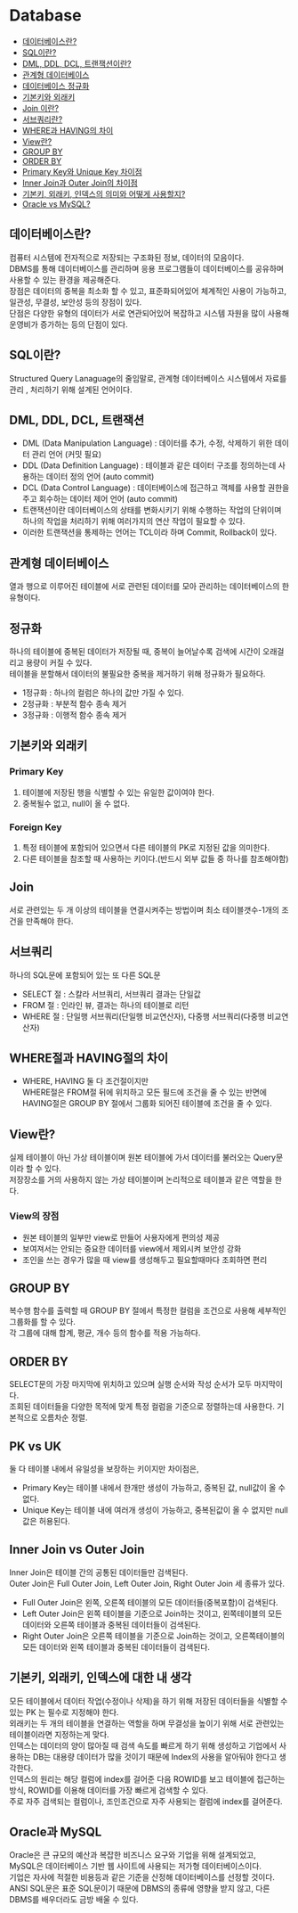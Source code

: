 # Database
* [데이터베이스란?](#db-1)
* [SQL이란?](#db-2)
* [DML, DDL, DCL, 트랜잭션이란?](#db-3)
* [관계형 데이터베이스](#db-4)
* [데이터베이스 정규화](#db-5)
* [기본키와 외래키](#db-6)
* [Join 이란?](#db-7)
* [서브쿼리란?](#db-8)
* [WHERE과 HAVING의 차이](#db-9)
* [View란?](#db-10)
* [GROUP BY](#db-11)
* [ORDER BY](#db-12)
* [Primary Key와 Unique Key 차이점](#db-13)
* [Inner Join과 Outer Join의 차이점](#db-14)
* [기본키, 외래키, 인덱스의 의미와 어떻게 사용할지?](#db-15)
* [Oracle vs MySQL?](#db-16)



## 데이터베이스란? <a id="db-1" />
컴퓨터 시스템에 전자적으로 저장되는 구조화된 정보, 데이터의 모음이다.<br>
DBMS를 통해 데이터베이스를 관리하며 응용 프로그램들이 데이터베이스를 공유하며 사용할 수 있는 환경을 제공해준다.<br>
장점은 데이터의 중복을 최소화 할 수 있고, 표준화되어있어 체계적인 사용이 가능하고, 일관성, 무결성, 보안성 등의 장점이 있다.<br>
단점은 다양한 유형의 데이터가 서로 연관되어있어 복잡하고 시스템 자원을 많이 사용해 운영비가 증가하는 등의 단점이 있다.

## SQL이란? <a id="db-2" />
Structured Query Lanaguage의 줄임말로, 관계형 데이터베이스 시스템에서 자료를 관리 , 처리하기 위해 설계된 언어이다.<br>

## DML, DDL, DCL, 트랜잭션 <a id="db-3">
- DML (Data Manipulation Language) : 데이터를 추가, 수정, 삭제하기 위한 데이터 관리 언어 (커밋 필요)
- DDL (Data Definition Language) : 테이블과 같은 데이터 구조를 정의하는데 사용하는 데이터 정의 언어 (auto commit)
- DCL (Data Control Language) : 데이터베이스에 접근하고 객체를 사용할 권한을 주고 회수하는 데이터 제어 언어 (auto commit)
- 트랜잭션이란 데이터베이스의 상태를 변화시키기 위해 수행하는 작업의 단위이며 하나의 작업을 처리하기 위해 여러가지의 연산 작업이 필요할 수 있다.
- 이러한 트랜잭션을 통제하는 언어는 TCL이라 하며 Commit, Rollback이 있다.

## 관계형 데이터베이스<a id="db-4">
열과 행으로 이루어진 테이블에 서로 관련된 데이터를 모아 관리하는 데이터베이스의 한 유형이다.

## 정규화<a id="db-5">
하나의 테이블에 중복된 데이터가 저장될 때, 중복이 늘어날수록 검색에 시간이 오래걸리고 용량이 커질 수 있다.<br>
테이블을 분할해서 데이터의 불필요한 중복을 제거하기 위해 정규화가 필요하다.<br>
- 1정규화 : 하나의 컬럼은 하나의 값만 가질 수 있다.
- 2정규화 : 부분적 함수 종속 제거
- 3정규화 : 이행적 함수 종속 제거

## 기본키와 외래키<a id="db-6">
### Primary Key
1. 테이블에 저장된 행을 식별할 수 있는 유일한 값이여야 한다.
2. 중복될수 없고, null이 올 수 없다.

### Foreign Key
1. 특정 테이블에 포함되어 있으면서 다른 테이블의 PK로 지정된 값을 의미한다.
2. 다른 테이블을 참조할 때 사용하는 키이다.(반드시 외부 값들 중 하나를 참조해야함)

## Join <a id="db-7">
서로 관련있는 두 개 이상의 테이블을 연결시켜주는 방법이며 최소 테이블갯수-1개의 조건을 만족해야 한다.
  
## 서브쿼리 <a id="db-8">
하나의 SQL문에 포함되어 있는 또 다른 SQL문
- SELECT 절 : 스칼라 서브쿼리, 서브쿼리 결과는 단일값
- FROM 절 : 인라인 뷰, 결과는 하나의 테이블로 리턴
- WHERE 절 : 단일행 서브쿼리(단일행 비교연산자), 다중행 서브쿼리(다중행 비교연산자)
  
## WHERE절과 HAVING절의 차이 <a id="db-9">
- WHERE, HAVING 둘 다 조건절이지만<br>
  WHERE절은 FROM절 뒤에 위치하고 모든 필드에 조건을 줄 수 있는 반면에 HAVING절은 GROUP BY 절에서 그룹화 되어진 테이블에 조건을 줄 수 있다.

## View란? <a id="db-10">
실제 테이블이 아닌 가상 테이블이며 원본 테이블에 가서 데이터를 불러오는 Query문이라 할 수 있다.<br>
저장장소를 거의 사용하지 않는 가상 테이블이며 논리적으로 테이블과 같은 역할을 한다.<br>
### View의 장점
- 원본 테이블의 일부만 view로 만들어 사용자에게 편의성 제공
- 보여져서는 안되는 중요한 데이터를 view에서 제외시켜 보안성 강화
- 조인을 쓰는 경우가 많을 때 view를 생성해두고 필요할때마다 조회하면 편리
  
## GROUP BY <a id="db-11">
복수행 함수를 출력할 때 GROUP BY 절에서 특정한 컬럼을 조건으로 사용해 세부적인 그룹화를 할 수 있다.<br>
각 그룹에 대해 합계, 평균, 개수 등의 함수를 적용 가능하다.
  
## ORDER BY <a id="db-12">
SELECT문의 가장 마지막에 위치하고 있으며 실행 순서와 작성 순서가 모두 마지막이다.<br>
조회된 데이터들을 다양한 목적에 맞게 특정 컬럼을 기준으로 정렬하는데 사용한다. 기본적으로 오름차순 정렬.
  
## PK vs UK <a id="db-13">
둘 다 테이블 내에서 유일성을 보장하는 키이지만 차이점은, <br>
- Primary Key는 테이블 내에서 한개만 생성이 가능하고, 중복된 값, null값이 올 수 없다.
- Unique Key는 테이블 내에 여러개 생성이 가능하고, 중복된값이 올 수 없지만 null값은 허용된다.
  
## Inner Join vs Outer Join <a id="db-14">
Inner Join은 테이블 간의 공통된 데이터들만 검색된다.<br>
Outer Join은 Full Outer Join, Left Outer Join, Right Outer Join 세 종류가 있다.
- Full Outer Join은 왼쪽, 오른쪽 테이블의 모든 데이터들(중복포함)이 검색된다.
- Left Outer Join은 왼쪽 테이블을 기준으로 Join하는 것이고, 왼쪽테이블의 모든 데이터와 오른쪽 테이블과 중복된 데이터들이 검색된다.
- Right Outer Join은 오른쪽 테이블을 기준으로 Join하는 것이고, 오른쪽테이블의 모든 데이터와 왼쪽 테이블과 중복된 데이터들이 검색된다.
  
## 기본키, 외래키, 인덱스에 대한 내 생각 <a id="db-15">
모든 테이블에서 데이터 작업(수정이나 삭제)을 하기 위해 저장된 데이터들을 식별할 수 있는 PK 는 필수로 지정해야 한다. <br>
외래키는 두 개의 테이블을 연결하는 역할을 하며 무결성을 높이기 위해 서로 관련있는 테이블이라면 지정하는게 맞다.<br>
인덱스는 데이터의 양이 많아질 때 검색 속도를 빠르게 하기 위해 생성하고 기업에서 사용하는 DB는 대용량 데이터가 많을 것이기 때문에 Index의 사용을 알아둬야 한다고 생각한다.<br>
인덱스의 원리는 해당 컬럼에 index를 걸어준 다음 ROWID를 보고 테이블에 접근하는 방식, ROWID를 이용해 데이터를 가장 빠르게 검색할 수 있다.<br>
주로 자주 검색되는 컬럼이나, 조인조건으로 자주 사용되는 컬럼에 index를 걸어준다.

## Oracle과 MySQL <a id="db-16"/>
Oracle은 큰 규모의 예산과 복잡한 비즈니스 요구와 기업을 위해 설계되었고, <br>
MySQL은 데이터베이스 기반 웹 사이트에 사용되는 저가형 데이터베이스이다.<br>
기업은 자사에 적절한 비용등과 같은 기준을 산정해 데이터베이스를 선정할 것이다.<br>
ANSI SQL문은 표준 SQL문이기 때문에 DBMS의 종류에 영향을 받지 않고, 다른 DBMS를 배우더라도 금방 배울 수 있다.
